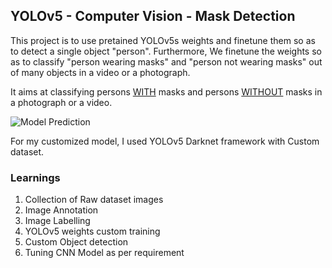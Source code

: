 ## YOLOv5 - Computer Vision - Mask Detection<br/>

This project is to use pretained YOLOv5s weights and finetune them so as to detect a single object "person". Furthermore, We finetune the weights so as to classify "person wearing masks" and "person not wearing masks" out of many objects in a video or a photograph.<br/>

It aims at classifying persons <ins>WITH</ins> masks and persons <ins>WITHOUT</ins> masks in a photograph or a video.<br/>

![Model Prediction](https://github.com/NiteshDabas/Machine-Learning-Projects/Mask_Detection_YOLOv5_Customized/ModelOutput-Video/facemask_video_processed.gif)

For my customized model, I used YOLOv5 Darknet framework with Custom dataset.<br/>

### Learnings<br/>
1. Collection of Raw dataset images<br/>
2. Image Annotation<br/>
3. Image Labelling<br/>
4. YOLOv5 weights custom training<br/>
5. Custom Object detection<br/>
6. Tuning CNN Model as per requirement<br/>
